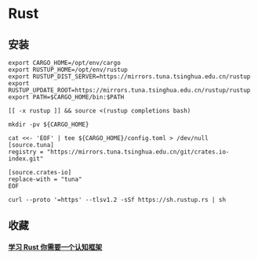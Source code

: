# Rust

## 安装

```shell
export CARGO_HOME=/opt/env/cargo
export RUSTUP_HOME=/opt/env/rustup
export RUSTUP_DIST_SERVER=https://mirrors.tuna.tsinghua.edu.cn/rustup
export RUSTUP_UPDATE_ROOT=https://mirrors.tuna.tsinghua.edu.cn/rustup/rustup
export PATH=$CARGO_HOME/bin:$PATH

[[ -x rustup ]] && source <(rustup completions bash)

mkdir -pv ${CARGO_HOME}

cat <<- 'EOF' | tee ${CARGO_HOME}/config.toml > /dev/null
[source.tuna]
registry = "https://mirrors.tuna.tsinghua.edu.cn/git/crates.io-index.git"

[source.crates-io]
replace-with = "tuna"
EOF
```

```shell
curl --proto '=https' --tlsv1.2 -sSf https://sh.rustup.rs | sh
```

## 收藏

#### [学习 Rust 你需要一个认知框架](https://zhuanlan.zhihu.com/p/494001676)
